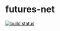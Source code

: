 # futures-net

[![build status](https://github.com/krircc/futures-net/workflows/CI%20%28Linux%29/badge.svg?branch=master&event=push)](https://github.com/krircc/futures-net/actions?query=workflow%3A"CI+(Linux)")